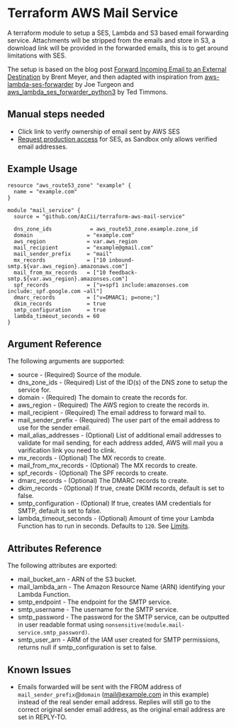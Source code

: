 # Terraform AWS Mail Service

A terraform module to setup a SES, Lambda and S3 based email forwarding service.
Attachments will be stripped from the emails and store in S3, a download link will be provided in the forwarded emails, this is to get around limitations with SES.

The setup is based on the blog post [Forward Incoming Email to an External Destination](https://aws.amazon.com/blogs/messaging-and-targeting/forward-incoming-email-to-an-external-destination/) by Brent Meyer, and then adapted with inspiration from [aws-lambda-ses-forwarder](https://github.com/arithmetric/aws-lambda-ses-forwarder) by Joe Turgeon and [aws_lambda_ses_forwarder_python3](https://github.com/tedder/aws_lambda_ses_forwarder_python3) by Ted Timmons.

## Manual steps needed

- Click link to verify ownership of email sent by AWS SES
- [Request production access](https://console.aws.amazon.com/support/home#/case/create?issueType=service-limit-increase&limitType=service-code-ses-sending-limits) for SES, as Sandbox only allows verified email addresses.

## Example Usage

```hcl
resource "aws_route53_zone" "example" {
  name = "example.com"
}

module "mail_service" {
  source = "github.com/AzCii/terraform-aws-mail-service"
  
  dns_zone_ids            = aws_route53_zone.example.zone_id
  domain                 = "example.com"
  aws_region             = var.aws_region
  mail_recipient         = "example@gmail.com"
  mail_sender_prefix     = "mail"
  mx_records             = ["10 inbound-smtp.${var.aws_region}.amazonaws.com"]
  mail_from_mx_records   = ["10 feedback-smtp.${var.aws_region}.amazonses.com"]  
  spf_records            = ["v=spf1 include:amazonses.com include:_spf.google.com ~all"]
  dmarc_records          = ["v=DMARC1; p=none;"]
  dkim_records           = true
  smtp_configuration     = true
  lambda_timeout_seconds = 60
}
```

## Argument Reference

The following arguments are supported:

- source - (Required) Source of the module.
- dns_zone_ids - (Required) List of the ID(s) of the DNS zone to setup the service for.
- domain - (Required) The domain to create the records for.
- aws_region - (Required) The AWS region to create the records in.
- mail_recipient - (Required) The email address to forward mail to.
- mail_sender_prefix - (Required) The user part of the email address to use for the sender email.
- mail_alias_addresses - (Optional) List of additional email addresses to validate for mail sending, for each address added, AWS will mail you a varification link you need to clink.
- mx_records - (Optional) The MX records to create.
- mail_from_mx_records - (Optional) The MX records to create.
- spf_records - (Optional) The SPF records to create.
- dmarc_records - (Optional) The DMARC records to create.
- dkim_records - (Optional) If true, create DKIM records, default is set to false.
- smtp_configuration - (Optional) If true, creates IAM credentials for SMTP, default is set to false.
- lambda_timeout_seconds - (Optional) Amount of time your Lambda Function has to run in seconds. Defaults to `120`. See [Limits](https://docs.aws.amazon.com/lambda/latest/dg/gettingstarted-limits.html).

## Attributes Reference

The following attributes are exported:

- mail_bucket_arn - ARN of the S3 bucket.
- mail_lambda_arn - The Amazon Resource Name (ARN) identifying your Lambda Function.
- smtp_endpoint - The endpoint for the SMTP service.
- smtp_username - The username for the SMTP service.
- smtp_password - The password for the SMTP service, can be outputted in user readable format using `nonsensitive(module.mail-service.smtp_password)`.
- smtp_user_arn - ARM of the IAM user created for SMTP permissions, returns null if smtp_configuration is set to false.

## Known Issues

- Emails forwarded will be sent with the FROM address of `mail_sender_prefix`@`domain` (mail@example.com in this example) instead of the real sender email address. Replies will still go to the correct original sender email address, as the original email address are set in REPLY-TO.
